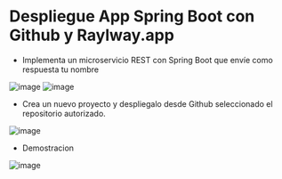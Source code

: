 # Despliegue App Spring Boot con Github y Raylway.app

* Implementa un microservicio REST con Spring Boot que envíe como respuesta tu nombre

![image](https://github.com/user-attachments/assets/f1956c1f-921a-4958-bad3-76ba45a05b24)
![image](https://github.com/user-attachments/assets/ea2b0c79-e411-45f1-af7f-fb231caa1915)

* Crea un nuevo proyecto y despliegalo desde Github seleccionado el repositorio autorizado.

![image](https://github.com/user-attachments/assets/f3ba556b-6293-45a9-afd6-164892bf088f)

* Demostracion

![image](https://github.com/user-attachments/assets/e925b700-8cbf-4a82-aba3-2b6866f96524)
